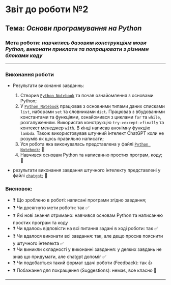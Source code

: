 # Звіт до роботи №2
## Тема: _Основи програмування на Python_
### Мета роботи: _навчитись базовим конструкціям мови Python, виконати приклати та попрацювати з різними блоками коду_
---
### Виконання роботи
- Результати виконання завданнь:
    1. Створив [`Python Notebook`](programming.ipynb) та почав ознайомлення з основами Python; 
    1. У [`Python Notebook`](programming.ipynb) працював з основними типами даних списками `list`, наборами `set` та словниками `dict`. Працював з вбудованими константами та функціями, ознайомився з циклами `for` та `while`, розгалуженням. Використав конструкцію `try->except->finally` та контекст менеджер `with`. В кінці написав анонімну функцію `lambda`. Також використовував штучний інтелект ChatGPT коли не розумів як щось правильно написати; 
    1. Уся робота яка виконувалась представлена у файлі [`Python Notebook`](programming.ipynb); :star2:
    1. Навчився основам Python та написанню простих програм, коду; :star2:

- результати виконання завдання штучного інтелекту представлені у файлі [`chatgpt`](chatgpt.py); :star2:

### Висновок: 
- :question: Що зроблено в роботі: написані програми згідно завдання; 
- :question: Чи досягнуто мети роботи: так :white_check_mark:
- :question: Які нові знання отримано: навчився основам Python та написанню простих програм та коду
- :question: Чи вдалось відповісти на всі питання задані в ході роботи: так :white_check_mark:
- :question: Чи вдалося виконати всі завдання: так, але дещо просив пояснити у штучного інтелекта :white_check_mark:
- :question: Чи виникли складності у виконанні завдання: у деяких завдань не знав що придумати, але chatgpt допоміг :white_check_mark:
- :question: Чи подобається такий формат здачі роботи (Feedback): так :+1:
- :question: Побажання для покращення (Suggestions): немає, все класно :clap:
---